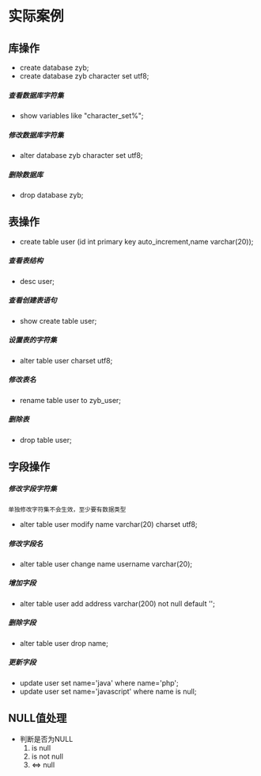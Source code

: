 # 实际案例

## 库操作
  - create database zyb;
  - create database zyb character set utf8;
##### 查看数据库字符集
  - show variables like "character_set%";
##### 修改数据库字符集
  - alter database zyb character set utf8;

##### 删除数据库
  - drop database zyb;

## 表操作
  - create table user (id int primary key auto_increment,name varchar(20));
##### 查看表结构
  - desc user;
##### 查看创建表语句
  - show create table user;
##### 设置表的字符集
  - alter table user charset utf8;
##### 修改表名
  - rename table user to zyb_user;
##### 删除表
  - drop table user;

## 字段操作
##### 修改字段字符集
  `单独修改字符集不会生效，至少要有数据类型`
  - alter table user modify name varchar(20) charset utf8;
##### 修改字段名
  - alter table user change name username varchar(20);
##### 增加字段
  - alter table user add address varchar(200) not null default '';
##### 删除字段
  - alter table user drop name;
##### 更新字段
  - update user set name='java' where name='php';
  - update user set name='javascript' where name is null;

## NULL值处理
  - 判断是否为NULL
    1. is null
    2. is not null
    3. <=> null